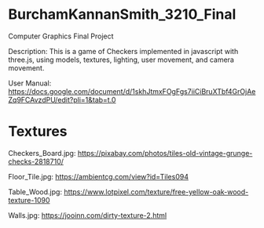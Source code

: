 # BurchamKannanSmith_3210_Final
Computer Graphics Final Project

Description:
This is a game of Checkers implemented in javascript with three.js, using models, textures, lighting, user movement, and camera movement.

User Manual: https://docs.google.com/document/d/1skhJtmxFOgFgs7iiCiBruXTbf4GrOjAeZq9FCAvzdPU/edit?pli=1&tab=t.0

# Textures 
Checkers_Board.jpg: https://pixabay.com/photos/tiles-old-vintage-grunge-checks-2818710/

Floor_Tile.jpg: https://ambientcg.com/view?id=Tiles094

Table_Wood.jpg: https://www.lotpixel.com/texture/free-yellow-oak-wood-texture-1090

Walls.jpg: https://jooinn.com/dirty-texture-2.html 
